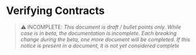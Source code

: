 # Verifying Contracts

> ⚠️ INCOMPLETE: _This document is draft / bullet points only. While case is in beta, the documentation is incomplete. Each breaking change during the beta, one more document will be completed. If this notice is present in a document, it is not yet considered complete_
